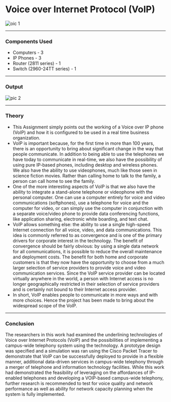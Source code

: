 # Voice over Internet Protocol (VoIP)

![oic 1](https://user-images.githubusercontent.com/53811147/122527409-ea256f80-d038-11eb-84c5-628ee68b2631.png)

***

### Components Used
* Computers - 3
* IP Phones - 3
* Router (2811 series) - 1
* Switch (2960-24TT series) - 1

***

### Output

![pic 2](https://user-images.githubusercontent.com/53811147/122527545-05907a80-d039-11eb-8a64-fa48b6fed71b.png)

***

### Theory

* This Assignment simply points out the working of a Voice over IP phone (VoIP) and how it is configured to be used in a real time business organization.
* VoIP is important because, for the first time in more than 100 years, there is an opportunity to bring about significant change in the way that people communicate. In addition to being able to use the telephones we have today to communicate in real-time, we also have the possibility of using pure IP-based phones, including desktop and wireless phones. We also have the ability to use videophones, much like those seen in science fiction movies. Rather than calling home to talk to the family, a person can call home to see the family.
* One of the more interesting aspects of VoIP is that we also have the ability to integrate a stand-alone telephone or videophone with the personal computer. One can use a computer entirely for voice and video communications (softphones), use a telephone for voice and the computer for video, or can simply use the computer in conjunction with a separate voice/video phone to provide data conferencing functions, like application sharing, electronic white boarding, and text chat.
* VoIP allows something else: the ability to use a single high-speed Internet connection for all voice, video, and data communications. This idea is commonly referred to as convergence and is one of the primary drivers for corporate interest in the technology. The benefit of convergence should be fairly obvious: by using a single data network for all communications, it is possible to reduce the overall maintenance and deployment costs. The benefit for both home and corporate customers is that they now have the opportunity to choose from a much larger selection of service providers to provide voice and video communication services. Since the VoIP service provider can be located virtually anywhere in the world, a person with Internet access is no longer geographically restricted in their selection of service providers and is certainly not bound to their Internet access provider.
* In short, VoIP enables people to communicate in more ways and with more choices. Hence the project has been made to bring about the widespread scope of the VoIP.

***

### Conclusion
The researchers in this work had examined the underlining technologies of Voice over Internet Protocols (VoIP) and the possibilities of implementing a campus-wide telephony system using the technology. A prototype design was specified and a simulation was ran using the Cisco Packet Tracer to demonstrate that VoIP can be successfully deployed to provide in a flexible manner, additional data-driven services in campus-wide telephony through a merger of telephone and information technology facilities. While this work had demonstrated the feasibility of leveraging on the affordances of IP-enabled telephones and developing a VOIP-based campus-wide telephony, further research is recommended to test for voice quality and network performance as well as ability for network capacity planning when the system is fully implemented.
